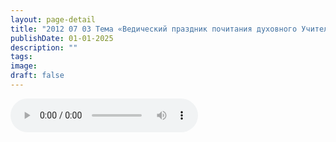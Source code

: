 ```yaml
---
layout: page-detail
title: "2012 07 03 Тема «Ведический праздник почитания духовного Учителя – Гуру Пурнима»."
publishDate: 01-01-2025
description: ""
tags:
image:
draft: false
---
```


<audio title=" - 2012 07 03 Тема «Ведический праздник почитания духовного Учителя – Гуру Пурнима»..mp3" src="/upload/iblock/eee/eeede6c6011a7cc868f84a0532d94c82.mp3" controls=""></audio>

  
